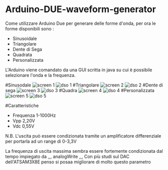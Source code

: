 # Arduino-DUE-waveform-generator 

Come utilizzare Arduino Due per generare delle forme d'onda, per ora le forme disponibili sono :
+ Sinusoidale
+ Triangolare
+ Dente di Sega
+ Quadrata
+ Personalizzata

L'Arduino viene comandato da una GUI scritta in java su cui è possibile selezionare l'onda e la frequenza.

#Sinusodale
![screen 1](https://github.com/hkbristol/Arduino-DUE-waveform-generator/blob/master/Immagini/dac1.png) ![dso 1](https://github.com/hkbristol/Arduino-DUE-waveform-generator/blob/master/Immagini/IMAG020.BMP)
#Triangolare
![screen 2](https://github.com/hkbristol/Arduino-DUE-waveform-generator/blob/master/Immagini/dac2.png) ![dso 2](https://github.com/hkbristol/Arduino-DUE-waveform-generator/blob/master/Immagini/IMAG021.BMP)
#Dente di sega
![screen 3](https://github.com/hkbristol/Arduino-DUE-waveform-generator/blob/master/Immagini/dac3.png) ![dso 3](https://github.com/hkbristol/Arduino-DUE-waveform-generator/blob/master/Immagini/IMAG022.BMP)
#Quadra
![screen 4](https://github.com/hkbristol/Arduino-DUE-waveform-generator/blob/master/Immagini/dac4.png) ![dso 4](https://github.com/hkbristol/Arduino-DUE-waveform-generator/blob/master/Immagini/IMAG023.BMP)
#Personalizzata
![screen 5](https://github.com/hkbristol/Arduino-DUE-waveform-generator/blob/master/Immagini/dac5.png) ![dso 5](https://github.com/hkbristol/Arduino-DUE-waveform-generator/blob/master/Immagini/IMAG025.BMP)

#Caratteristiche
+ Frequenza 1-1000Hz
+ Vpp 2,20V
+ Vdc 0,55V

N.B.
L'uscita può essere condizionata tramite un amplificatore differenziale per portarla ad un range di 0-3,3V

La frequenza di uscita massima sembra essere fortemente condizionata dal tempo impiegato da ,,, analogWrite ,,, Con più studi sul DAC dell'ATSAM3X8E penso si posaa migliorare di molto questo parametro

